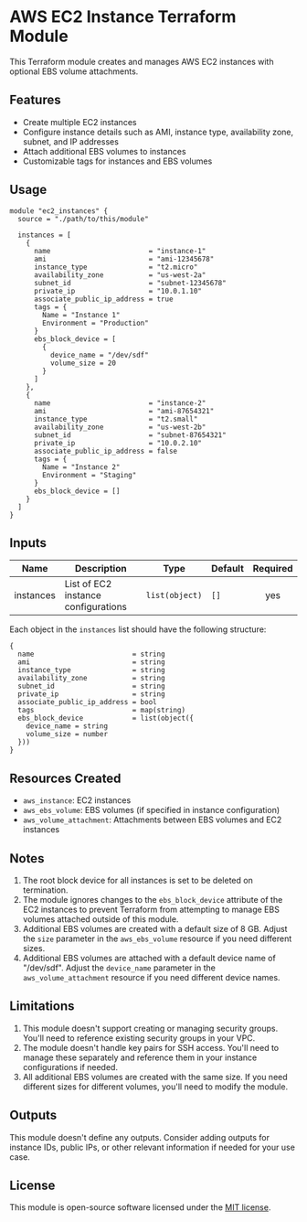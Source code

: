 # AWS EC2 Instance Terraform Module

This Terraform module creates and manages AWS EC2 instances with optional EBS volume attachments.

## Features

- Create multiple EC2 instances
- Configure instance details such as AMI, instance type, availability zone, subnet, and IP addresses
- Attach additional EBS volumes to instances
- Customizable tags for instances and EBS volumes

## Usage

```hcl
module "ec2_instances" {
  source = "./path/to/this/module"

  instances = [
    {
      name                        = "instance-1"
      ami                         = "ami-12345678"
      instance_type               = "t2.micro"
      availability_zone           = "us-west-2a"
      subnet_id                   = "subnet-12345678"
      private_ip                  = "10.0.1.10"
      associate_public_ip_address = true
      tags = {
        Name = "Instance 1"
        Environment = "Production"
      }
      ebs_block_device = [
        {
          device_name = "/dev/sdf"
          volume_size = 20
        }
      ]
    },
    {
      name                        = "instance-2"
      ami                         = "ami-87654321"
      instance_type               = "t2.small"
      availability_zone           = "us-west-2b"
      subnet_id                   = "subnet-87654321"
      private_ip                  = "10.0.2.10"
      associate_public_ip_address = false
      tags = {
        Name = "Instance 2"
        Environment = "Staging"
      }
      ebs_block_device = []
    }
  ]
}
```

## Inputs

| Name | Description | Type | Default | Required |
|------|-------------|------|---------|:--------:|
| instances | List of EC2 instance configurations | `list(object)` | `[]` | yes |

Each object in the `instances` list should have the following structure:

```hcl
{
  name                        = string
  ami                         = string
  instance_type               = string
  availability_zone           = string
  subnet_id                   = string
  private_ip                  = string
  associate_public_ip_address = bool
  tags                        = map(string)
  ebs_block_device            = list(object({
    device_name = string
    volume_size = number
  }))
}
```

## Resources Created

- `aws_instance`: EC2 instances
- `aws_ebs_volume`: EBS volumes (if specified in instance configuration)
- `aws_volume_attachment`: Attachments between EBS volumes and EC2 instances

## Notes

1. The root block device for all instances is set to be deleted on termination.
2. The module ignores changes to the `ebs_block_device` attribute of the EC2 instances to prevent Terraform from attempting to manage EBS volumes attached outside of this module.
3. Additional EBS volumes are created with a default size of 8 GB. Adjust the `size` parameter in the `aws_ebs_volume` resource if you need different sizes.
4. Additional EBS volumes are attached with a default device name of "/dev/sdf". Adjust the `device_name` parameter in the `aws_volume_attachment` resource if you need different device names.

## Limitations

1. This module doesn't support creating or managing security groups. You'll need to reference existing security groups in your VPC.
2. The module doesn't handle key pairs for SSH access. You'll need to manage these separately and reference them in your instance configurations if needed.
3. All additional EBS volumes are created with the same size. If you need different sizes for different volumes, you'll need to modify the module.

## Outputs

This module doesn't define any outputs. Consider adding outputs for instance IDs, public IPs, or other relevant information if needed for your use case.

## License

This module is open-source software licensed under the [MIT license](https://opensource.org/licenses/MIT).